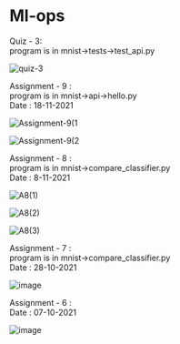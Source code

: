 # Ml-ops

Quiz - 3: </br>
program is in mnist->tests->test_api.py </br>



![quiz-3](https://user-images.githubusercontent.com/88537096/142590530-c33ac4b4-7e05-4270-827f-7f2b264aa0da.jpg)





Assignment - 9 : </br>
program is in mnist->api->hello.py </br>
Date : 18-11-2021 </br>



![Assignment-9(1](https://user-images.githubusercontent.com/88537096/142363169-f63787bc-5f5c-4991-be5c-3512e3141f40.png)

![Assignment-9(2](https://user-images.githubusercontent.com/88537096/142363187-edd5ec2c-dd1f-4eb5-b609-96af2ff9f3b0.png)


Assignment - 8 : </br>
program is in mnist->compare_classifier.py </br>
Date : 8-11-2021 </br>

![A8(1)](https://user-images.githubusercontent.com/88537096/140733692-aa097bc5-9686-4c4a-93f9-2f4b2075180d.jpg) </br>


![A8(2)](https://user-images.githubusercontent.com/88537096/140733727-95e8a253-e715-4588-bd40-5ac628b5d8eb.jpg) </br>


![A8(3)](https://user-images.githubusercontent.com/88537096/140733737-45c08fa5-a6d6-49f9-adff-21246fb2b1e6.jpg) </br>


Assignment - 7 : </br>
program is in mnist->compare_classifier.py </br>
Date : 28-10-2021 </br>

![image](https://user-images.githubusercontent.com/88537096/139225648-eabf1560-1ab0-437f-ba24-09db49dd4a0f.png)


Assignment - 6 : </br> 
Date : 07-10-2021</br>

![image](https://user-images.githubusercontent.com/88537096/136397537-ae2d4f47-9c41-4c9a-a03a-c9073243d37c.png)



